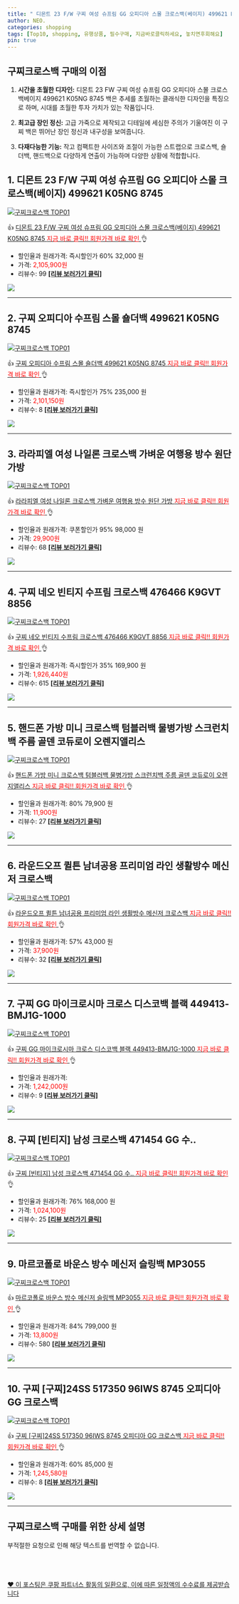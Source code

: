 ```yaml
---
title: " 디몬트 23 F/W 구찌 여성 슈프림 GG 오피디아 스몰 크로스백(베이지) 499621 K05NG 8745  가격 최저가 할인가 구찌크로스백 최저가 추천 제품 비교"
author: NEO.
categories: shopping
tags: [Top10, shopping, 유행상품, 필수구매, 지금바로클릭하세요, 놓치면후회해요]
pin: true
---
```

## 구찌크로스백 구매의 이점
1. **시간을 초월한 디자인:** 디몬트 23 FW 구찌 여성 슈프림 GG 오피디아 스몰 크로스백베이지 499621 K05NG 8745 백은 추세를 초월하는 클래식한 디자인을 특징으로 하며, 시대를 초월한 투자 가치가 있는 작품입니다.


2. **최고급 장인 정신:** 고급 가죽으로 제작되고 디테일에 세심한 주의가 기울여진 이 구찌 백은 뛰어난 장인 정신과 내구성을 보여줍니다.


3. **다재다능한 기능:** 작고 컴팩트한 사이즈와 조절이 가능한 스트랩으로 크로스백, 숄더백, 핸드백으로 다양하게 연출이 가능하며 다양한 상황에 적합합니다.

   

## 1.  디몬트 23 F/W 구찌 여성 슈프림 GG 오피디아 스몰 크로스백(베이지) 499621 K05NG 8745 

[![구찌크로스백 TOP01](https://thumbnail7.coupangcdn.com/thumbnails/remote/490x490ex/image/vendor_inventory/f39b/3b17630157f557e9524684bbbe22ec44ad1545fff02d9b30b2a7b35f7819.jpg)](https://link.coupang.com/re/AFFSDP?lptag=AF3617701&subid=GithubCoopas&pageKey=7664793325&traceid=V0-153&itemId=20429744898&vendorItemId=87431026599)


👍 [ 디몬트 23 F/W 구찌 여성 슈프림 GG 오피디아 스몰 크로스백(베이지) 499621 K05NG 8745  <font color=red> 지금 바로 클릭!! 회원가격 바로 확인 </font> ](https://link.coupang.com/re/AFFSDP?lptag=AF3617701&subid=GithubCoopas&pageKey=7664793325&traceid=V0-153&itemId=20429744898&vendorItemId=87431026599) 👌 


- 할인율과 원래가격: 즉시할인가 60%  32,000   원
- 가격: <span style='color:red'>2,105,900원</span>
- 리뷰수: 99  [**[리뷰 보러가기 클릭]**](https://link.coupang.com/re/AFFSDP?lptag=AF3617701&subid=GithubCoopas&pageKey=7664793325&traceid=V0-153&itemId=20429744898&vendorItemId=87431026599)

[![](/discount_price.png)](https://link.coupang.com/re/AFFSDP?lptag=AF3617701&subid=GithubCoopas&pageKey=7664793325&traceid=V0-153&itemId=20429744898&vendorItemId=87431026599)

---


   

## 2.  구찌 오피디아 수프림 스몰 숄더백 499621 K05NG 8745 

[![구찌크로스백 TOP01](https://thumbnail7.coupangcdn.com/thumbnails/remote/490x490ex/image/vendor_inventory/9d03/807a695fc92ea1e5aa1677e217ac567f0efbbcffc2fbfedd7feff234f27b.jpg)](https://link.coupang.com/re/AFFSDP?lptag=AF3617701&subid=GithubCoopas&pageKey=2050784241&traceid=V0-153&itemId=3486479500&vendorItemId=82325799220)


👍 [ 구찌 오피디아 수프림 스몰 숄더백 499621 K05NG 8745  <font color=red> 지금 바로 클릭!! 회원가격 바로 확인 </font> ](https://link.coupang.com/re/AFFSDP?lptag=AF3617701&subid=GithubCoopas&pageKey=2050784241&traceid=V0-153&itemId=3486479500&vendorItemId=82325799220) 👌 


- 할인율과 원래가격: 즉시할인가 75%  235,000   원
- 가격: <span style='color:red'>2,101,150원</span>
- 리뷰수: 8  [**[리뷰 보러가기 클릭]**](https://link.coupang.com/re/AFFSDP?lptag=AF3617701&subid=GithubCoopas&pageKey=2050784241&traceid=V0-153&itemId=3486479500&vendorItemId=82325799220)

[![](/discount_price.png)](https://link.coupang.com/re/AFFSDP?lptag=AF3617701&subid=GithubCoopas&pageKey=2050784241&traceid=V0-153&itemId=3486479500&vendorItemId=82325799220)

---


   

## 3.  라라피엘 여성 나일론 크로스백 가벼운 여행용 방수 원단 가방 

[![구찌크로스백 TOP01](https://thumbnail8.coupangcdn.com/thumbnails/remote/490x490ex/image/vendor_inventory/0c5d/3213f3d50ac42b9b94672bd4df921b5084b05144fe8434d7f3eddfadd269.jpg)](https://link.coupang.com/re/AFFSDP?lptag=AF3617701&subid=GithubCoopas&pageKey=7594568487&traceid=V0-153&itemId=20076136121&vendorItemId=87090439627)


👍 [ 라라피엘 여성 나일론 크로스백 가벼운 여행용 방수 원단 가방  <font color=red> 지금 바로 클릭!! 회원가격 바로 확인 </font> ](https://link.coupang.com/re/AFFSDP?lptag=AF3617701&subid=GithubCoopas&pageKey=7594568487&traceid=V0-153&itemId=20076136121&vendorItemId=87090439627) 👌 


- 할인율과 원래가격: 쿠폰할인가 95%  98,000   원
- 가격: <span style='color:red'>29,900원</span>
- 리뷰수: 68  [**[리뷰 보러가기 클릭]**](https://link.coupang.com/re/AFFSDP?lptag=AF3617701&subid=GithubCoopas&pageKey=7594568487&traceid=V0-153&itemId=20076136121&vendorItemId=87090439627)

[![](/discount_price.png)](https://link.coupang.com/re/AFFSDP?lptag=AF3617701&subid=GithubCoopas&pageKey=7594568487&traceid=V0-153&itemId=20076136121&vendorItemId=87090439627)

---


   

## 4.  구찌 네오 빈티지 수프림 크로스백 476466 K9GVT 8856 

[![구찌크로스백 TOP01](https://thumbnail8.coupangcdn.com/thumbnails/remote/490x490ex/image/vendor_inventory/d103/ee8e0f694b9ceb368047f488c991674d36c70cad0719a58140f7b3ed1728.jpg)](https://link.coupang.com/re/AFFSDP?lptag=AF3617701&subid=GithubCoopas&pageKey=6550451646&traceid=V0-153&itemId=14621258843&vendorItemId=82070403498)


👍 [ 구찌 네오 빈티지 수프림 크로스백 476466 K9GVT 8856  <font color=red> 지금 바로 클릭!! 회원가격 바로 확인 </font> ](https://link.coupang.com/re/AFFSDP?lptag=AF3617701&subid=GithubCoopas&pageKey=6550451646&traceid=V0-153&itemId=14621258843&vendorItemId=82070403498) 👌 


- 할인율과 원래가격: 즉시할인가 35%  169,900   원
- 가격: <span style='color:red'>1,926,440원</span>
- 리뷰수: 615  [**[리뷰 보러가기 클릭]**](https://link.coupang.com/re/AFFSDP?lptag=AF3617701&subid=GithubCoopas&pageKey=6550451646&traceid=V0-153&itemId=14621258843&vendorItemId=82070403498)

[![](/discount_price.png)](https://link.coupang.com/re/AFFSDP?lptag=AF3617701&subid=GithubCoopas&pageKey=6550451646&traceid=V0-153&itemId=14621258843&vendorItemId=82070403498)

---


   

## 5.  핸드폰 가방 미니 크로스백 텀블러백 물병가방 스크런치백 주름 골덴 코듀로이 오렌지앨리스 

[![구찌크로스백 TOP01](https://thumbnail9.coupangcdn.com/thumbnails/remote/490x490ex/image/vendor_inventory/2100/bd0cb2528806567e2ca0a76c6d4263d3c4c11643eb0add827a6dbdf1f58d.jpg)](https://link.coupang.com/re/AFFSDP?lptag=AF3617701&subid=GithubCoopas&pageKey=7276935858&traceid=V0-153&itemId=18570862198&vendorItemId=86601432477)


👍 [ 핸드폰 가방 미니 크로스백 텀블러백 물병가방 스크런치백 주름 골덴 코듀로이 오렌지앨리스  <font color=red> 지금 바로 클릭!! 회원가격 바로 확인 </font> ](https://link.coupang.com/re/AFFSDP?lptag=AF3617701&subid=GithubCoopas&pageKey=7276935858&traceid=V0-153&itemId=18570862198&vendorItemId=86601432477) 👌 


- 할인율과 원래가격: 80%  79,900   원
- 가격: <span style='color:red'>11,900원</span>
- 리뷰수: 27  [**[리뷰 보러가기 클릭]**](https://link.coupang.com/re/AFFSDP?lptag=AF3617701&subid=GithubCoopas&pageKey=7276935858&traceid=V0-153&itemId=18570862198&vendorItemId=86601432477)

[![](/discount_price.png)](https://link.coupang.com/re/AFFSDP?lptag=AF3617701&subid=GithubCoopas&pageKey=7276935858&traceid=V0-153&itemId=18570862198&vendorItemId=86601432477)

---


   

## 6.  라운드오프 퀼튼 남녀공용 프리미엄 라인 생활방수 메신저 크로스백 

[![구찌크로스백 TOP01](https://thumbnail6.coupangcdn.com/thumbnails/remote/490x490ex/image/vendor_inventory/2747/a1489f7a4167c6b0abf95b8750d9bc9c7acf502515adead28e87a2d54d3c.png)](https://link.coupang.com/re/AFFSDP?lptag=AF3617701&subid=GithubCoopas&pageKey=7290130131&traceid=V0-153&itemId=18630846682&vendorItemId=85766063771)


👍 [ 라운드오프 퀼튼 남녀공용 프리미엄 라인 생활방수 메신저 크로스백  <font color=red> 지금 바로 클릭!! 회원가격 바로 확인 </font> ](https://link.coupang.com/re/AFFSDP?lptag=AF3617701&subid=GithubCoopas&pageKey=7290130131&traceid=V0-153&itemId=18630846682&vendorItemId=85766063771) 👌 


- 할인율과 원래가격: 57%  43,000   원
- 가격: <span style='color:red'>37,900원</span>
- 리뷰수: 32  [**[리뷰 보러가기 클릭]**](https://link.coupang.com/re/AFFSDP?lptag=AF3617701&subid=GithubCoopas&pageKey=7290130131&traceid=V0-153&itemId=18630846682&vendorItemId=85766063771)

[![](/discount_price.png)](https://link.coupang.com/re/AFFSDP?lptag=AF3617701&subid=GithubCoopas&pageKey=7290130131&traceid=V0-153&itemId=18630846682&vendorItemId=85766063771)

---


   

## 7.  구찌 GG 마이크로시마 크로스 디스코백 블랙 449413-BMJ1G-1000 

[![구찌크로스백 TOP01](https://thumbnail6.coupangcdn.com/thumbnails/remote/490x490ex/image/vendor_inventory/9b64/ddc0d2bcd3d177f0d81c34377a65761b20a6b225328569d8b4af47903241.jpg)](https://link.coupang.com/re/AFFSDP?lptag=AF3617701&subid=GithubCoopas&pageKey=6466398393&traceid=V0-153&itemId=14095335190&vendorItemId=86954159250)


👍 [ 구찌 GG 마이크로시마 크로스 디스코백 블랙 449413-BMJ1G-1000  <font color=red> 지금 바로 클릭!! 회원가격 바로 확인 </font> ](https://link.coupang.com/re/AFFSDP?lptag=AF3617701&subid=GithubCoopas&pageKey=6466398393&traceid=V0-153&itemId=14095335190&vendorItemId=86954159250) 👌 


- 할인율과 원래가격: 
- 가격: <span style='color:red'>1,242,000원</span>
- 리뷰수: 9  [**[리뷰 보러가기 클릭]**](https://link.coupang.com/re/AFFSDP?lptag=AF3617701&subid=GithubCoopas&pageKey=6466398393&traceid=V0-153&itemId=14095335190&vendorItemId=86954159250)

[![](/discount_price.png)](https://link.coupang.com/re/AFFSDP?lptag=AF3617701&subid=GithubCoopas&pageKey=6466398393&traceid=V0-153&itemId=14095335190&vendorItemId=86954159250)

---


   

## 8.  구찌 [빈티지] 남성 크로스백 471454 GG 수.. 

[![구찌크로스백 TOP01](https://thumbnail6.coupangcdn.com/thumbnails/remote/490x490ex/image/vendor_inventory/e23f/28434edd28b3843e52374a38856ac6681c3b138a03e000636edb47a3b95e.jpg)](https://link.coupang.com/re/AFFSDP?lptag=AF3617701&subid=GithubCoopas&pageKey=7869178662&traceid=V0-153&itemId=21492396889&vendorItemId=88546440549)


👍 [ 구찌 [빈티지] 남성 크로스백 471454 GG 수..  <font color=red> 지금 바로 클릭!! 회원가격 바로 확인 </font> ](https://link.coupang.com/re/AFFSDP?lptag=AF3617701&subid=GithubCoopas&pageKey=7869178662&traceid=V0-153&itemId=21492396889&vendorItemId=88546440549) 👌 


- 할인율과 원래가격: 76%  168,000   원
- 가격: <span style='color:red'>1,024,100원</span>
- 리뷰수: 25  [**[리뷰 보러가기 클릭]**](https://link.coupang.com/re/AFFSDP?lptag=AF3617701&subid=GithubCoopas&pageKey=7869178662&traceid=V0-153&itemId=21492396889&vendorItemId=88546440549)

[![](/discount_price.png)](https://link.coupang.com/re/AFFSDP?lptag=AF3617701&subid=GithubCoopas&pageKey=7869178662&traceid=V0-153&itemId=21492396889&vendorItemId=88546440549)

---


   

## 9.  마르코폴로 바운스 방수 메신저 슬링백 MP3055 

[![구찌크로스백 TOP01](https://thumbnail10.coupangcdn.com/thumbnails/remote/490x490ex/image/retail/images/2024/01/02/16/2/6283991b-3027-4b30-930c-f8bfeae5a965.jpg)](https://link.coupang.com/re/AFFSDP?lptag=AF3617701&subid=GithubCoopas&pageKey=7762175343&traceid=V0-153&itemId=20934421802&vendorItemId=88243510710)


👍 [ 마르코폴로 바운스 방수 메신저 슬링백 MP3055  <font color=red> 지금 바로 클릭!! 회원가격 바로 확인 </font> ](https://link.coupang.com/re/AFFSDP?lptag=AF3617701&subid=GithubCoopas&pageKey=7762175343&traceid=V0-153&itemId=20934421802&vendorItemId=88243510710) 👌 


- 할인율과 원래가격: 84%  799,000   원
- 가격: <span style='color:red'>13,800원</span>
- 리뷰수: 580  [**[리뷰 보러가기 클릭]**](https://link.coupang.com/re/AFFSDP?lptag=AF3617701&subid=GithubCoopas&pageKey=7762175343&traceid=V0-153&itemId=20934421802&vendorItemId=88243510710)

[![](/discount_price.png)](https://link.coupang.com/re/AFFSDP?lptag=AF3617701&subid=GithubCoopas&pageKey=7762175343&traceid=V0-153&itemId=20934421802&vendorItemId=88243510710)

---


   

## 10.  구찌 [구찌]24SS 517350 96IWS 8745 오피디아 GG 크로스백 

[![구찌크로스백 TOP01](https://thumbnail6.coupangcdn.com/thumbnails/remote/490x490ex/image/vendor_inventory/5c97/bf85a4090c0c9f406bd01a77bc56f51ce7619f5e1ede17945a00f628a9a2.jpg)](https://link.coupang.com/re/AFFSDP?lptag=AF3617701&subid=GithubCoopas&pageKey=7849659045&traceid=V0-153&itemId=21392294700&vendorItemId=88460685310)


👍 [ 구찌 [구찌]24SS 517350 96IWS 8745 오피디아 GG 크로스백  <font color=red> 지금 바로 클릭!! 회원가격 바로 확인 </font> ](https://link.coupang.com/re/AFFSDP?lptag=AF3617701&subid=GithubCoopas&pageKey=7849659045&traceid=V0-153&itemId=21392294700&vendorItemId=88460685310) 👌 


- 할인율과 원래가격: 60%  85,000   원
- 가격: <span style='color:red'>1,245,580원</span>
- 리뷰수: 8  [**[리뷰 보러가기 클릭]**](https://link.coupang.com/re/AFFSDP?lptag=AF3617701&subid=GithubCoopas&pageKey=7849659045&traceid=V0-153&itemId=21392294700&vendorItemId=88460685310)

[![](/discount_price.png)](https://link.coupang.com/re/AFFSDP?lptag=AF3617701&subid=GithubCoopas&pageKey=7849659045&traceid=V0-153&itemId=21392294700&vendorItemId=88460685310)

---
## 구찌크로스백 구매를 위한 상세 설명
부적절한 요청으로 인해 해당 텍스트를 번역할 수 없습니다.<br><br><br><br><br> [ ❤  이 포스팅은 쿠팡 파트너스 활동의 일환으로, 이에 따른 일정액의 수수료를 제공받습니다](https://link.coupang.com/a/bcEFyh)